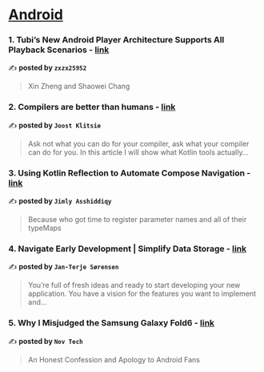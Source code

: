 
<h1><a href=https://medium.com/tag/android/recommended target="_blank" rel="noopener noreferrer">Android</a></h1>
<h3>1. Tubi’s New Android Player Architecture Supports All Playback Scenarios - <a href="https://medium.com/tubi-engineering/tubis-new-android-player-architecture-supports-all-playback-scenarios-322ee3a7153c" target="_blank" rel="noopener noreferrer">link</a></h3>

✍️ **posted by `zxzx25952`**

<blockquote>Xin Zheng and Shaowei Chang</blockquote>

<h3>2. Compilers are better than humans - <a href="https://medium.com/@joostklitsie/compilers-are-better-than-humans-216e84e2dda4" target="_blank" rel="noopener noreferrer">link</a></h3>

✍️ **posted by `Joost Klitsie`**

<blockquote>Ask not what you can do for your compiler, ask what your compiler can do for you. In this article I will show what Kotlin tools actually…</blockquote>

<h3>3. Using Kotlin Reflection to Automate Compose Navigation - <a href="https://medium.com/proandroiddev/4c5b565f660f" target="_blank" rel="noopener noreferrer">link</a></h3>

✍️ **posted by `Jimly Asshiddiqy`**

<blockquote>Because who got time to register parameter names and all of their typeMaps</blockquote>

<h3>4. Navigate Early Development | Simplify Data Storage - <a href="https://medium.com/@jtbsorensen/navigate-early-development-simplify-data-storage-c76013878cb4" target="_blank" rel="noopener noreferrer">link</a></h3>

✍️ **posted by `Jan-Terje Sørensen`**

<blockquote>You’re full of fresh ideas and ready to start developing your new application. You have a vision for the features you want to implement and…</blockquote>

<h3>5. Why I Misjudged the Samsung Galaxy Fold6 - <a href="https://medium.com/deep-sweet-valuable/why-i-misjudged-the-samsung-galaxy-fold6-366c3665d27f" target="_blank" rel="noopener noreferrer">link</a></h3>

✍️ **posted by `Nov Tech`**

<blockquote>An Honest Confession and Apology to Android Fans</blockquote>

